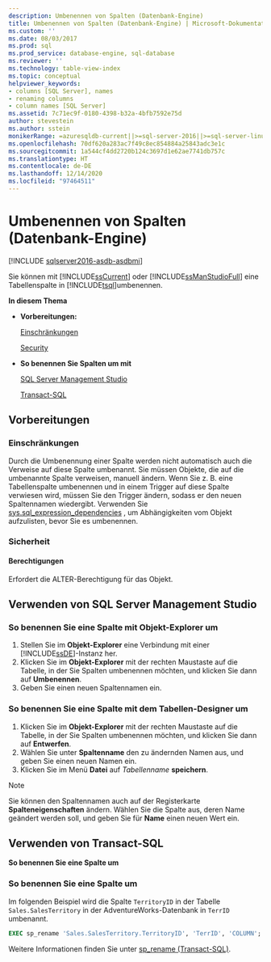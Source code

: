 ```yaml
---
description: Umbenennen von Spalten (Datenbank-Engine)
title: Umbenennen von Spalten (Datenbank-Engine) | Microsoft-Dokumentation
ms.custom: ''
ms.date: 08/03/2017
ms.prod: sql
ms.prod_service: database-engine, sql-database
ms.reviewer: ''
ms.technology: table-view-index
ms.topic: conceptual
helpviewer_keywords:
- columns [SQL Server], names
- renaming columns
- column names [SQL Server]
ms.assetid: 7c71ec9f-0180-4398-b32a-4bfb7592e75d
author: stevestein
ms.author: sstein
monikerRange: =azuresqldb-current||>=sql-server-2016||>=sql-server-linux-2017||=azuresqldb-mi-current
ms.openlocfilehash: 70df620a283ac7f49c8ec854884a25843adc3e1c
ms.sourcegitcommit: 1a544cf4dd2720b124c3697d1e62ae7741db757c
ms.translationtype: HT
ms.contentlocale: de-DE
ms.lasthandoff: 12/14/2020
ms.locfileid: "97464511"
---
```

# <a name="rename-columns-database-engine"></a>Umbenennen von Spalten (Datenbank-Engine)


[!INCLUDE [sqlserver2016-asdb-asdbmi](../../includes/applies-to-version/sqlserver2016-asdb-asdbmi.md)]

Sie können mit [!INCLUDE[ssCurrent](../../includes/sscurrent-md.md)] oder [!INCLUDE[ssManStudioFull](../../includes/ssmanstudiofull-md.md)] eine Tabellenspalte in [!INCLUDE[tsql](../../includes/tsql-md.md)]umbenennen.

**In diesem Thema**

- **Vorbereitungen:**

   [Einschränkungen](#Restrictions)

   [Security](#Security)

- **So benennen Sie Spalten um mit**

   [SQL Server Management Studio](#SSMSProcedure)

   [Transact-SQL](#TsqlProcedure)

## <a name="before-you-begin"></a><a name="BeforeYouBegin"></a> Vorbereitungen

### <a name="limitations-and-restrictions"></a><a name="Restrictions"></a> Einschränkungen

Durch die Umbenennung einer Spalte werden nicht automatisch auch die Verweise auf diese Spalte umbenannt. Sie müssen Objekte, die auf die umbenannte Spalte verweisen, manuell ändern. Wenn Sie z. B. eine Tabellenspalte umbenennen und in einem Trigger auf diese Spalte verwiesen wird, müssen Sie den Trigger ändern, sodass er den neuen Spaltennamen wiedergibt. Verwenden Sie [sys.sql_expression_dependencies](../../relational-databases/system-catalog-views/sys-sql-expression-dependencies-transact-sql.md) , um Abhängigkeiten vom Objekt aufzulisten, bevor Sie es umbenennen.

### <a name="security"></a><a name="Security"></a> Sicherheit

#### <a name="permissions"></a><a name="Permissions"></a> Berechtigungen

Erfordert die ALTER-Berechtigung für das Objekt.

## <a name="using-sql-server-management-studio"></a><a name="SSMSProcedure"></a> Verwenden von SQL Server Management Studio

### <a name="to-rename-a-column-using-object-explorer"></a>So benennen Sie eine Spalte mit Objekt-Explorer um

1. Stellen Sie im **Objekt-Explorer** eine Verbindung mit einer [!INCLUDE[ssDE](../../includes/ssde-md.md)]-Instanz her.
2. Klicken Sie im **Objekt-Explorer** mit der rechten Maustaste auf die Tabelle, in der Sie Spalten umbenennen möchten, und klicken Sie dann auf **Umbenennen**.
3. Geben Sie einen neuen Spaltennamen ein.

### <a name="to-rename-a-column-using-table-designer"></a>So benennen Sie eine Spalte mit dem Tabellen-Designer um

1. Klicken Sie im **Objekt-Explorer** mit der rechten Maustaste auf die Tabelle, in der Sie Spalten umbenennen möchten, und klicken Sie dann auf **Entwerfen**.
2. Wählen Sie unter **Spaltenname** den zu ändernden Namen aus, und geben Sie einen neuen Namen ein.
3. Klicken Sie im Menü **Datei** auf _Tabellenname_ **speichern**.

> [!NOTE]
> Sie können den Spaltennamen auch auf der Registerkarte **Spalteneigenschaften** ändern. Wählen Sie die Spalte aus, deren Name geändert werden soll, und geben Sie für **Name** einen neuen Wert ein.

## <a name="using-transact-sql"></a><a name="TsqlProcedure"></a> Verwenden von Transact-SQL

**So benennen Sie eine Spalte um**

### <a name="to-rename-a-column"></a>So benennen Sie eine Spalte um

Im folgenden Beispiel wird die Spalte `TerritoryID` in der Tabelle `Sales.SalesTerritory` in der AdventureWorks-Datenbank in `TerrID` umbenannt.

```sql
EXEC sp_rename 'Sales.SalesTerritory.TerritoryID', 'TerrID', 'COLUMN';
```

Weitere Informationen finden Sie unter [sp_rename &#40;Transact-SQL&#41;](../../relational-databases/system-stored-procedures/sp-rename-transact-sql.md).
